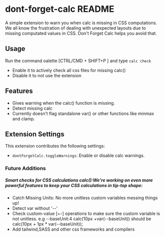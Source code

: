 # dont-forget-calc README
A simple extension to warn you when calc is missing in CSS computations.
We all know the frustration of dealing with unexpected layouts due to missing computated values in CSS. Don't Forget Calc helps you avoid that.

## Usage
Run the command oalette [CTRL/CMD + SHIFT+P ] and type `calc check` 
  - Enable it to actively check all css files for missing calc()
  - Disable it to not use the extension

## Features
 - Gives warning when the calc() function is missing.
 - Detect missing calc
 - Currently doesn't flag standalone var() or other functions like minmax and clamp.

## Extension Settings
This extension contributes the following settings:
- `dontForgetCalc.toggleWarnings`: Enable or disable calc warnings.

### Future Additions
 ##### Smart checks for CSS calculations calc():We're working on even more powerful features to keep your CSS calculations in tip-top shape:
  - Catch Missing Units: No more unitless custom variables messing things up!
  - Detect var without '--'
  - Check custom-value [+-] operations to make sure the custom variable is not unitless.
    e.g 
    --baseUnit:4
    calc(10px +var(--baseUnit))  should be calc(10px + 1px * var(--baseUnit));
  - Add tailwind,SASS and other css frameworks and compilers
